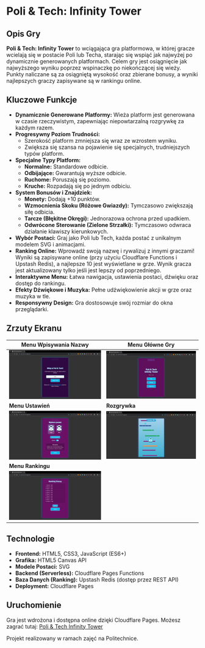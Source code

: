 # Poli & Tech: Infinity Tower

## Opis Gry

**Poli & Tech: Infinity Tower** to wciągająca gra platformowa, w której gracze wcielają się w postacie Poli lub Techa, starając się wspiąć jak najwyżej po dynamicznie generowanych platformach. Celem gry jest osiągnięcie jak najwyższego wyniku poprzez wspinaczkę po niekończącej się wieży. Punkty naliczane są za osiągniętą wysokość oraz zbierane bonusy, a wyniki najlepszych graczy zapisywane są w rankingu online.

## Kluczowe Funkcje

*   **Dynamicznie Generowane Platformy:** Wieża platform jest generowana w czasie rzeczywistym, zapewniając niepowtarzalną rozgrywkę za każdym razem.
*   **Progresywny Poziom Trudności:**
    *   Szerokość platform zmniejsza się wraz ze wzrostem wyniku.
    *   Zwiększa się szansa na pojawienie się specjalnych, trudniejszych typów platform.
*   **Specjalne Typy Platform:**
    *   **Normalne:** Standardowe odbicie.
    *   **Odbijające:** Gwarantują wyższe odbicie.
    *   **Ruchome:** Poruszają się poziomo.
    *   **Kruche:** Rozpadają się po jednym odbiciu.
*   **System Bonusów i Znajdziek:**
    *   **Monety:** Dodają +10 punktów.
    *   **Wzmocnienia Skoku (Różowe Gwiazdy):** Tymczasowo zwiększają siłę odbicia.
    *   **Tarcze (Błękitne Okręgi):** Jednorazowa ochrona przed upadkiem.
    *   **Odwrócone Sterowanie (Zielone Strzałki):** Tymczasowo odwraca działanie klawiszy kierunkowych.
*   **Wybór Postaci:** Graj jako Poli lub Tech, każda postać z unikalnym modelem SVG i animacjami.
*   **Ranking Online:** Wprowadź swoją nazwę i rywalizuj z innymi graczami! Wyniki są zapisywane online (przy użyciu Cloudflare Functions i Upstash Redis), a najlepsze 10 jest wyświetlane w grze. Wynik gracza jest aktualizowany tylko jeśli jest lepszy od poprzedniego.
*   **Interaktywne Menu:** Łatwa nawigacja, ustawienia postaci, dźwięku oraz dostęp do rankingu.
*   **Efekty Dźwiękowe i Muzyka:** Pełne udźwiękowienie akcji w grze oraz muzyka w tle.
*   **Responsywny Design:** Gra dostosowuje swój rozmiar do okna przeglądarki.

## Zrzuty Ekranu

| Menu Wpisywania Nazwy | Menu Główne Gry |
|---|---|
| ![Menu Wpisywania Nazwy](readme/menu_wpisywania_nazwy.png) | ![Menu Główne Gry](readme/menu_glowne_gry.png) |
| **Menu Ustawień** | **Rozgrywka** |
| ![Menu Ustawień](readme/menu_ustawien.png) | ![Gra](readme/gra.png) |
| **Menu Rankingu** |
| ![Menu Rankingu](readme/menu_rankingu.png) |

## Technologie

*   **Frontend:** HTML5, CSS3, JavaScript (ES6+)
*   **Grafika:** HTML5 Canvas API
*   **Modele Postaci:** SVG
*   **Backend (Serverless):** Cloudflare Pages Functions
*   **Baza Danych (Ranking):** Upstash Redis (dostęp przez REST API)
*   **Deployment:** Cloudflare Pages

## Uruchomienie

Gra jest wdrożona i dostępna online dzięki Cloudflare Pages.
Możesz zagrać tutaj: [Poli & Tech Infinity Tower](https://poli-and-tech-it.pages.dev/)


Projekt realizowany w ramach zajęć na Politechnice.